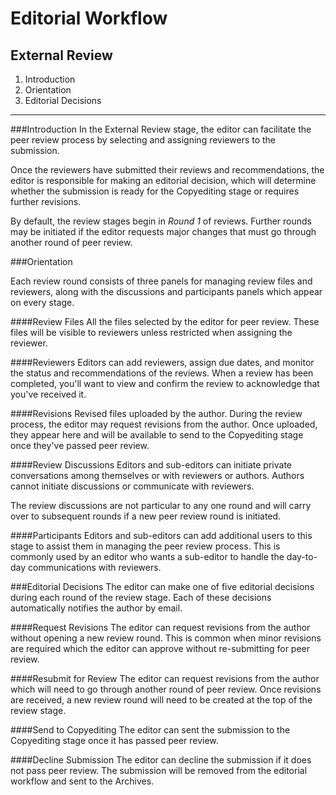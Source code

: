 # Editorial Workflow
## External Review

1. Introduction
2. Orientation
3. Editorial Decisions
---
###Introduction
In the External Review stage, the editor can facilitate the peer review process by selecting and assigning reviewers to the submission.

Once the reviewers have submitted their reviews and recommendations, the editor is responsible for making an editorial decision, which will determine whether the submission is ready for the Copyediting stage or requires further revisions.

By default, the review stages begin in *Round 1* of reviews. Further rounds may be initiated if the editor requests major changes that must go through another round of peer review.

###Orientation

Each review round consists of three panels for managing review files and reviewers, along with the discussions and participants panels which appear on every stage.

####Review Files
All the files selected by the editor for peer review. These files will be visible to reviewers unless restricted when assigning the reviewer.

####Reviewers
Editors can add reviewers, assign due dates, and monitor the status and recommendations of the reviews. When a review has been completed, you'll want to view and confirm the review to acknowledge that you've received it.

####Revisions
Revised files uploaded by the author. During the review process, the editor may request revisions from the author. Once uploaded, they appear here and will be available to send to the Copyediting stage once they've passed peer review.

####Review Discussions
Editors and sub-editors can initiate private conversations among themselves or with reviewers or authors. Authors cannot initiate discussions or communicate with reviewers.

The review discussions are not particular to any one round and will carry over to subsequent rounds if a new peer review round is initiated.

####Participants
Editors and sub-editors can add additional users to this stage to assist them in managing the peer review process. This is commonly used by an editor who wants a sub-editor to handle the day-to-day communications with reviewers.

###Editorial Decisions
The editor can make one of five editorial decisions during each round of the review stage. Each of these decisions automatically notifies the author by email.

####Request Revisions
The editor can request revisions from the author without opening a new review round. This is common when minor revisions are required which the editor can approve without re-submitting for peer review.

####Resubmit for Review
The editor can request revisions from the author which will need to go through another round of peer review. Once revisions are received, a new review round will need to be created at the top of the review stage.

####Send to Copyediting
The editor can sent the submission to the Copyediting stage once it has passed peer review.

####Decline Submission
The editor can decline the submission if it does not pass peer review. The submission will be removed from the editorial workflow and sent to the Archives.